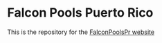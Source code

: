 # Falcon Pools Puerto Rico
This is the repository for the [FalconPoolsPr website](www.falconpoolspr.com)
